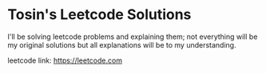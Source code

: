 # Tosin's Leetcode Solutions
I'll be solving leetcode problems and explaining them; not everything will be my original solutions but all explanations will be to my understanding. 

leetcode link: https://leetcode.com 
